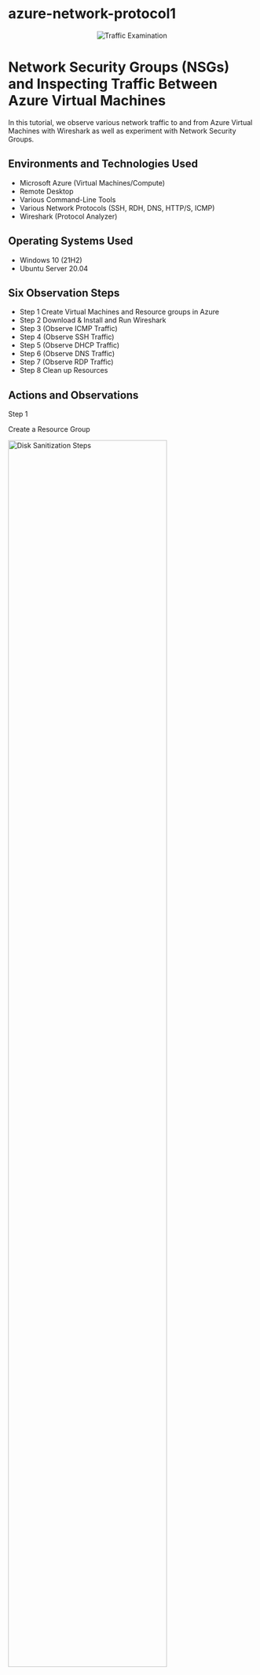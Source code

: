 # azure-network-protocol1
<p align="center">
<img src="https://i.imgur.com/Ua7udoS.png" alt="Traffic Examination"/>
</p>

<h1>Network Security Groups (NSGs) and Inspecting Traffic Between Azure Virtual Machines</h1>
In this tutorial, we observe various network traffic to and from Azure Virtual Machines with Wireshark as well as experiment with Network Security Groups. <br />


<h2>Environments and Technologies Used</h2>

- Microsoft Azure (Virtual Machines/Compute)
- Remote Desktop
- Various Command-Line Tools
- Various Network Protocols (SSH, RDH, DNS, HTTP/S, ICMP)
- Wireshark (Protocol Analyzer)

<h2>Operating Systems Used </h2>

- Windows 10 (21H2)
- Ubuntu Server 20.04

<h2> Six Observation Steps</h2>

- Step 1
Create Virtual Machines and Resource groups in Azure
- Step 2
Download & Install and Run Wireshark
- Step 3
(Observe ICMP Traffic)
- Step 4
(Observe SSH Traffic)
- Step 5
(Observe DHCP Traffic)
- Step 6
 (Observe DNS Traffic)
- Step 7
(Observe RDP Traffic)
- Step 8
Clean up Resources


<h2>Actions and Observations</h2>


Step 1
 
Create a Resource Group
 <p>
<img src="https://i.imgur.com/FSN4J0C.png" height="80%" width="80%" alt="Disk Sanitization Steps"/>
</p>
<p>
Create a Windows 10 Virtual Machine (VM)
While creating the VM, select the previously created Resource Group
While creating the VM, allow it to create a new Virtual Network (Vnet) and Subnet
Create a Linux (Ubuntu) VM
 <p>
<img src="https://i.imgur.com/v3qZhrC.png" height="80%" width="80%" alt="Disk Sanitization Steps"/>
</p>
<p>
While create the VM, select the previously created Resource Group and Vnet
Observe Your Virtual Network within Network Watcher

Step 2
Use Remote Desktop to connect to your Windows 10 Virtual Machine
Within your Windows 10 Virtual Machine, 
 <p>
<img src="https://i.imgur.com/kcgxuQf.png" height="80%" width="80%" alt="Disk Sanitization Steps"/>
</p>
<p>
Install Wireshark
  <p>
<img src="https://i.imgur.com/l1SyDKT.jpg" height="80%" width="80%" alt="Disk Sanitization Steps"/>
</p>
<p>
Open Wireshark and filter for ICMP traffic only
  <p>
<img src="https://i.imgur.com/nRhFze9.jpg" height="80%" width="80%" alt="Disk Sanitization Steps"/>
</p>
<p>
Retrieve the private IP address of the Ubuntu VM and attempt to ping it from within the Windows 10 VM
Observe ping requests and replies within WireShark
  <p>
<img src="https://i.imgur.com/TGMkrPg.jpg" height="80%" width="80%" alt="Disk Sanitization Steps"/>
</p>
<p>
From The Windows 10 VM, open command line or PowerShell and attempt to ping a public website (such as www.google.com) 
 and observe the traffic in WireShark
  <p>
<img src="https://i.imgur.com/5KV4sXI.jpg" height="80%" width="80%" alt="Disk Sanitization Steps"/>
</p>
<p>
Initiate a perpetual/non-stop ping from your Windows 10 VM to your Ubuntu VM
  <p>
<img src="https://i.imgur.com/aNMjeuU.jpg" height="80%" width="80%" alt="Disk Sanitization Steps"/>
</p>
<p>
Open the Network Security Group your Ubuntu VM is using and disable incoming (inbound) ICMP traffic
Back in the Windows 10 VM, observe the ICMP traffic in WireShark and the command line Ping activity
  <p>
<img src="https://i.imgur.com/R5txShY.jpg" height="80%" width="80%" alt="Disk Sanitization Steps"/>
</p>
<p>
Re-enable ICMP traffic for the Network Security Group your Ubuntu VM is using
Back in the Windows 10 VM, observe the ICMP traffic in WireShark and the command line Ping activity (should start working)
Stop the ping activity
 <p>
<img src=" https://i.imgur.com/n1NnN0D.jpg" height="80%" width="80%" alt="Disk Sanitization Steps"/>
</p>
<p>
 
Back in Wireshark, filter for SSH traffic only
  <p>
<img src="https://i.imgur.com/LJTtnQm.jpg" height="80%" width="80%" alt="Disk Sanitization Steps"/>
</p>
<p>
From your Windows 10 VM, “SSH into” your Ubuntu Virtual Machine (via its private IP address)
Type commands (username, pwd, etc) into the linux SSH connection and observe SSH traffic spam in WireShark
Exit the SSH connection by typing ‘exit’ and pressing [Enter]

.
</p>
<br />

 
Back in Wireshark, filter for DHCP traffic only
 <p>
<img src="https://i.imgur.com/TMIQFRZ.jpg" height="80%" width="80%" alt="Disk Sanitization Steps"/>
</p>
<p>
From your Windows 10 VM, attempt to issue your VM a new IP address from the command line (ipconfig /renew)
Observe the DHCP traffic appearing in WireShark

  <p>
<img src="https://i.imgur.com/ZCDHXJg.jpg" height="80%" width="80%" alt="Disk Sanitization Steps"/>
</p>
<p>
Back in Wireshark, filter for DNS traffic only
  <p>
<img src="https://i.imgur.com/z72rGVA.jpg" height="80%" width="80%" alt="Disk Sanitization Steps"/>
</p>
<p>
From your Windows 10 VM within a command line, use nslookup to see what google.com and disney.com’s IP addresses are
Observe the DNS traffic being show in WireShark


Back in Wireshark, filter for RDP traffic only (tcp.port == 3389)
  <p>
<img src="https://i.imgur.com/VgWNl1I.jpg" height="80%" width="80%" alt="Disk Sanitization Steps"/>
</p>
<p>
Observe the immediate non-stop spam of traffic? Why do you think it’s non-stop spamming vs only showing traffic when you do an activity?
Answer: because the RDP (protocol) is constantly showing you a live stream from one computer to another, therefor traffic is always being transmitted


 
Close your Remote Desktop connection
Delete the Resource Group(s) created at the beginning of this lab
Verify Resource Group Deletion
  <p>
<img src="https://i.imgur.com/InYL64m.gif" height="80%" width="80%" alt="Disk Sanitization Steps"/>
</p>
<p> 


</p>
<br />
